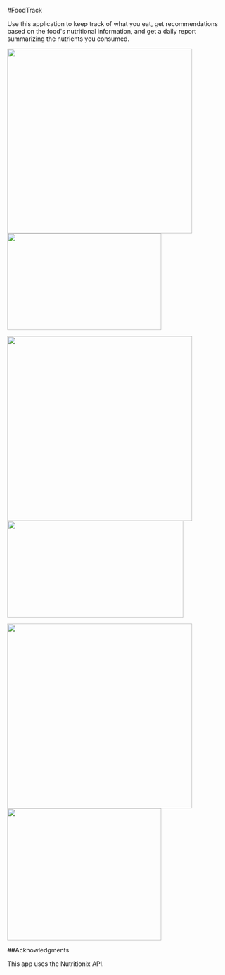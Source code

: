 #FoodTrack

Use this application to keep track of what you eat, get recommendations based on the food's nutritional information, and get a daily report summarizing the nutrients you consumed. 

<img src = "https://cloud.githubusercontent.com/assets/16930791/21410460/165b4230-c79e-11e6-91f1-ef96a668f79f.jpg" width="420"/> <img src = "https://cloud.githubusercontent.com/assets/16930791/21410038/349b646c-c79b-11e6-944d-38c3655af328.png" width="350" height="220"/>

<img src = "https://cloud.githubusercontent.com/assets/16930791/21409707/e52bb6f4-c798-11e6-9959-5b213153859a.jpg" width="420"/> <img src = "https://cloud.githubusercontent.com/assets/16930791/21409710/ea5c8252-c798-11e6-96b8-91c40491dce9.jpg" width = "400" height="220"/>

<img src = "https://cloud.githubusercontent.com/assets/16930791/21409722/047c1e9a-c799-11e6-9f8b-a6a235929738.jpg" width="420"/> <img src = "https://cloud.githubusercontent.com/assets/16930791/21409724/0604f8c2-c799-11e6-9afe-9d5f07cf99a0.jpg" width = "350" height="300"/>




##Acknowledgments

This app uses the Nutritionix API. 
